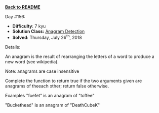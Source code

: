 ﻿<a href=https://github.com/hlais/Kata---a---Day><b>Back to README</b><a>

Day #156: 

* <b>Difficulty:</b> 7 kyu
* <b>Solution Class:</b> [Anagram Detection](AnagramDetection.cs)
* <b>Solved:</b> Thursday, July 26<sup>th</sup>, 2018

Details:

An anagram is the result of rearranging the letters of a word to produce a new word (see wikipedia).

Note: anagrams are case insensitive

Complete the function to return true if the two arguments given are anagrams of theeach other; return false otherwise.

Examples
"foefet" is an anagram of "toffee"

"Buckethead" is an anagram of "DeathCubeK"

